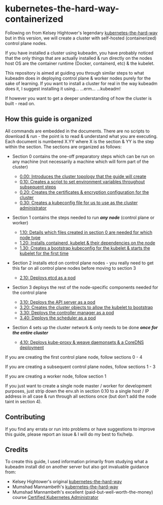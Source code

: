 # kubernetes-the-hard-way-containerized
Following on from Kelsey Hightower's legendary [kubernetes-the-hard-way](https://github.com/kelseyhightower/kubernetes-the-hard-way) but in this version, we will create a cluster with self-hosted (containerized) control plane nodes.

If you have installed a cluster using kubeadm, you have probably noticed that the only things that are actually installed & run directly on the nodes host OS are the container runtime (Docker, containerd, etc) & the kubelet.

This repository is aimed at guiding you through similar steps to what kubeadm does in deploying control plane & worker nodes purely for the sake of learning.
If you want to install a cluster for real in the way kubeadm does it, I suggest installing it using... ...erm... ...kubeadm!

If however you want to get a deeper understanding of how the cluster is built - read on.

## How this guide is organized
All commands are embedded in the documents. There are no scripts to download & run - the point is to read & understand what you are executing.
Each document is numbered X.YY where X is the section & YY is the step within the section. The sections are organized as follows:

- Section 0 contains the one-off preparatory steps which can be run on any machine (not necessarily a machine which will form part of the cluster)
  - [0.00: Introduces the cluster topology that the guide will create](./0.00-introduction-and-server-topology.md)
  - [0.10: Creates a script to set environment variables throughout subsequent steps](./0.10-create-an-environment-script.md)
  - [0.20: Creates the certificates & encryption configuration for the cluster](./0.20-certificate-and-encryption-config.md)
  - [0.30: Creates a kubeconfig file for us to use as the cluster administrator](./0.30-create-admin-user-kubeconfig.md)

- Section 1 contains the steps needed to run ***any node*** (control plane or worker)
  - [1.10: Details which files created in section 0 are needed for which node type](./1.10-copy-certificates-to-node.md)
  - [1.20: Installs containerd, kubelet & their dependencies on the node](./1.20-install-kubelet-and-dependencies.md)
  - [1.30: Creates a bootstrap kubeconfig for the kubelet & starts the kubelet for the first time](./1.30-bootstrap-setup-and-start-kubelet.md)

- Section 2 installs etcd on control plane nodes - you really need to get this far on all control plane nodes before moving to section 3
  - [2.10: Deploys etcd as a pod](./2.10-start-etcd.md)

- Section 3 deploys the rest of the node-specific components needed for the control plane
  - [3.10: Deploys the API server as a pod](./3.10-start-api-server.md)
  - [3.20: Creates the cluster objects to allow the kubelet to bootstrap](./3.20-setup-kubelet-tls-bootstrapping.md)
  - [3.30: Deploys the controller manager as a pod](./3.30-configure-and-start-kube-controller-manager.md)
  - [3.40: Deploys the scheduler as a pod](./3.40-configure-and-start-scheduler.md)

- Section 4 sets up the cluster network & only needs to be done ***once for the entire cluster***
  - [4.10: Deploys kube-proxy & weave daemonsets & a CoreDNS deployment](./4.10-networking.md)

If you are creating the first control plane node, follow sections 0 - 4

If you are creating a subsequent control plane nodes, follow sections 1 - 3

If you are creating a worker node, follow section 1

If you just want to create a single node master / worker for development purposes, just strip down the env.sh in section 0.10 to a single host / IP address in all case & run through all sections once (but don't add the node taint in section 4).

## Contributing
If you find any errata or run into problems or have suggestions to improve this guide, please report an issue & I will do my best to fix/help.

## Credits
To create this guide, I used information primarily from studying what a kubeadm install did on another server but also got invaluable guidance from:
- Kelsey Hightower's original [kubernetes-the-hard-way](https://github.com/kelseyhightower/kubernetes-the-hard-way)
- Mumshad Mannambeth's [kubernetes-the-hard-way](https://github.com/mmumshad/kubernetes-the-hard-way)
- Mumshad Mannambeth's excellent (paid-but-well-worth-the-money) course [Certified Kubernetes Administrator](https://www.udemy.com/course/certified-kubernetes-administrator-with-practice-tests/)
